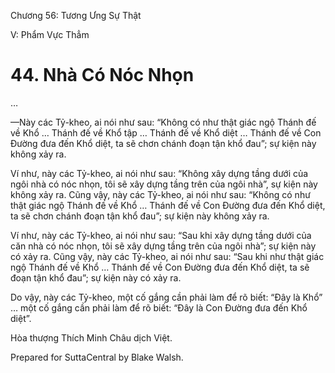  

Chương 56: Tương Ưng Sự Thật

V: Phẩm Vực Thẳm

# 44\. Nhà Có Nóc Nhọn

…

—Này các Tỷ-kheo, ai nói như sau: “Không có như thật giác ngộ Thánh đế về Khổ … Thánh đế về Khổ tập … Thánh đế về Khổ diệt … Thánh đế về Con Ðường đưa đến Khổ diệt, ta sẽ chơn chánh đoạn tận khổ đau”; sự kiện này không xảy ra.

Ví như, này các Tỷ-kheo, ai nói như sau: “Không xây dựng tầng dưới của ngôi nhà có nóc nhọn, tôi sẽ xây dựng tầng trên của ngôi nhà”, sự kiện này không xảy ra. Cũng vậy, này các Tỷ-kheo, ai nói như sau: “Không có như thật giác ngộ Thánh đế về Khổ … Thánh đế về Con Ðường đưa đến Khổ diệt, ta sẽ chơn chánh đoạn tận khổ đau”; sự kiện này không xảy ra.

Ví như, này các Tỷ-kheo, ai nói như sau: “Sau khi xây dựng tầng dưới của căn nhà có nóc nhọn, tôi sẽ xây dựng tầng trên của ngôi nhà”; sự kiện này có xảy ra. Cũng vậy, này các Tỷ-kheo, ai nói như sau: “Sau khi như thật giác ngộ Thánh đế về Khổ … Thánh đế về Con Ðường đưa đến Khổ diệt, ta sẽ đoạn tận khổ đau”; sự kiện này có xảy ra.

Do vậy, này các Tỷ-kheo, một cố gắng cần phải làm để rõ biết: “Ðây là Khổ” … một cố gắng cần phải làm để rõ biết: “Ðây là Con Ðường đưa đến Khổ diệt”.

Hòa thượng Thích Minh Châu dịch Việt.

Prepared for SuttaCentral by Blake Walsh.